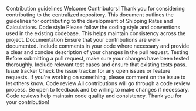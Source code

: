 Contribution guidelines
Welcome Contributors!
Thank you for considering contributing to the centralized repository. This document outlines the guidelines for contributing to the development of Shipping Rates and Calculations.
Code style
Please follow the coding style and conventions used in the existing codebase. This helps maintain consistency across the project.
Documentation
Ensure that your contributions are well-documented. Include comments in your code where necessary and provide a clear and concise description of your changes in the pull request.
Testing
Before submitting a pull request, make sure your changes have been tested thoroughly. Include relevant test cases and ensure that existing tests pass.
Issue tracker
Check the issue tracker for any open issues or feature requests. If you're working on something, please comment on the issue to let others know.
Code review
All contributions will go through a code review process. Be open to feedback and be willing to make changes if necessary. Code reviews help maintain code quality and consistency.
Thank you for your contribution!

